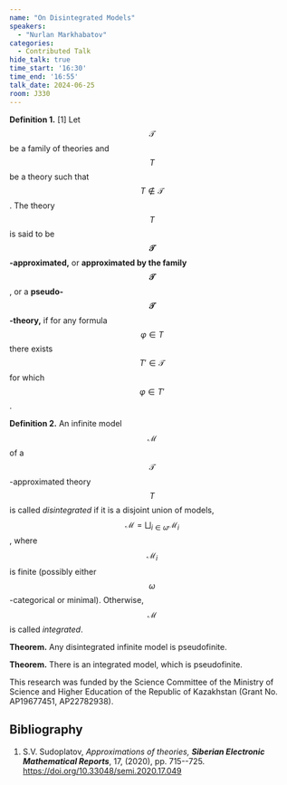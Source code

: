 ```yaml
---
name: "On Disintegrated Models"
speakers:
  - "Nurlan Markhabatov"
categories:
  - Contributed Talk
hide_talk: true
time_start: '16:30'
time_end: '16:55'
talk_date: 2024-06-25
room: J330
---
```








 

 **Definition 1.** [1] Let $$\mathcal{T}$$ be a family of theories and $$T$$ be a theory such that $$T\notin \mathcal{T}$$. The theory $$T$$ is said to be **$$\mathcal{T}$$-approximated,** or  **approximated by the family $$\mathcal{T}$$**, or a **pseudo-$$\mathcal{T}$$-theory,** if for any formula $$\varphi \in T$$ there exists $$T'\in \mathcal{T}$$ for which $$\varphi \in T'$$.


**Definition 2.** An infinite model $$\mathcal{M}$$ of a $$\mathcal{T}$$-approximated theory $$T$$ is called _disintegrated_ if it is a disjoint union of models, $$\mathcal{M}=\bigsqcup_{i\in \omega} \mathcal{M}_i$$, where $$\mathcal{M}_i$$ is finite (possibly either $$\omega$$-categorical or minimal). Otherwise, $$\mathcal{M}$$ is called _integrated_.

**Theorem.** Any disintegrated infinite model is pseudofinite.


**Theorem.** There is an integrated model, which is pseudofinite.



This research was funded by the Science Committee of the Ministry of Science and Higher Education of the Republic of Kazakhstan (Grant No. AP19677451, AP22782938).


## Bibliography








1.  S.V. Sudoplatov, _Approximations of theories,_ **_Siberian Electronic Mathematical Reports_**,  17, (2020), pp. 715--725. https://doi.org/10.33048/semi.2020.17.049






